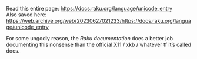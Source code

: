 Read this entire page: https://docs.raku.org/language/unicode_entry  
Also saved here: https://web.archive.org/web/20230627021233/https://docs.raku.org/language/unicode_entry

For some ungodly reason, the *Raku documentation* does a better job documenting this nonsense
than the official X11 / xkb / whatever tf it’s called docs.
